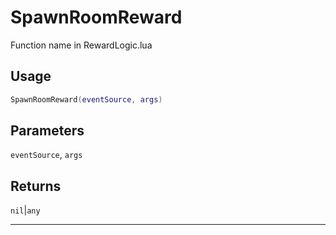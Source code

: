 # SpawnRoomReward
Function name in RewardLogic.lua
## Usage
```lua
SpawnRoomReward(eventSource, args)
```
## Parameters
`eventSource`, `args`
## Returns
`nil`|`any`

---
